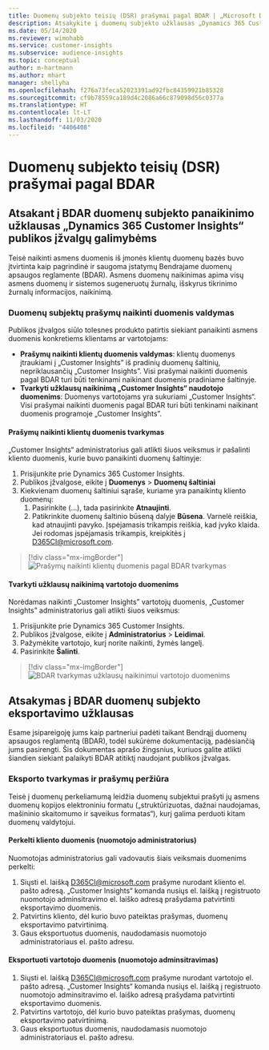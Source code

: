 ```yaml
---
title: Duomenų subjekto teisių (DSR) prašymai pagal BDAR | „Microsoft Docs”
description: Atsakykite į duomenų subjekto užklausas „Dynamics 365 Customer Insights“ publikos įžvalgų galimybėms.
ms.date: 05/14/2020
ms.reviewer: wimohabb
ms.service: customer-insights
ms.subservice: audience-insights
ms.topic: conceptual
author: m-hartmann
ms.author: mhart
manager: shellyha
ms.openlocfilehash: f276a73feca52023391ad92fbc84359921b85328
ms.sourcegitcommit: cf9b78559ca189d4c2086a66c879098d56c0377a
ms.translationtype: HT
ms.contentlocale: lt-LT
ms.lasthandoff: 11/03/2020
ms.locfileid: "4406408"
---
```

# <a name="data-subject-rights-dsr-requests-under-gdpr"></a>Duomenų subjekto teisių (DSR) prašymai pagal BDAR

## <a name="responding-to-gdpr-data-subject-delete-requests-for-dynamics-365-customer-insights-audience-insights-capability"></a>Atsakant į BDAR duomenų subjekto panaikinimo užklausas „Dynamics 365 Customer Insights“ publikos įžvalgų galimybėms

Teisė naikinti asmens duomenis iš įmonės klientų duomenų bazės buvo įtvirtinta kaip pagrindinė ir saugoma įstatymų Bendrajame duomenų apsaugos reglamente (BDAR). Asmens duomenų naikinimas apima visų asmens duomenų ir sistemos sugeneruotų žurnalų, išskyrus tikrinimo žurnalų informacijos, naikinimą.

### <a name="manage-data-subject-delete-requests"></a>Duomenų subjektų prašymų naikinti duomenis valdymas

Publikos įžvalgos siūlo tolesnes produkto patirtis siekiant panaikinti asmens duomenis konkretiems klientams ar vartotojams:

- **Prašymų naikinti klientų duomenis valdymas**: klientų duomenys įtraukiami į „Customer Insights” iš pradinių duomenų šaltinių, nepriklausančių „Customer Insights”. Visi prašymai naikinti duomenis pagal BDAR turi būti tenkinami naikinant duomenis pradiniame šaltinyje.
- **Tvarkyti užklausų naikinimą „Customer Insights“ naudotojo duomenims**: Duomenys vartotojams yra sukuriami „Customer Insights“. Visi prašymai naikinti duomenis pagal BDAR turi būti tenkinami naikinant duomenis programoje „Customer Insights”.

#### <a name="manage-delete-requests-for-customer-data"></a>Prašymų naikinti klientų duomenis tvarkymas

„Customer Insights“ administratorius gali atlikti šiuos veiksmus ir pašalinti kliento duomenis, kurie buvo panaikinti duomenų šaltinyje:

1. Prisijunkite prie Dynamics 365 Customer Insights.
2. Publikos įžvalgose, eikite į **Duomenys** > **Duomenų šaltiniai**
3. Kiekvienam duomenų šaltiniui sąraše, kuriame yra panaikintų kliento duomenų:
   1. Pasirinkite (...), tada pasirinkite **Atnaujinti**.
   2. Patikrinkite duomenų šaltinio būseną dalyje **Būsena**. Varnelė reiškia, kad atnaujinti pavyko. Įspėjamasis trikampis reiškia, kad įvyko klaida. Jei rodomas įspėjamasis trikampis, kreipkitės į D365CI@microsoft.com.

> [!div class="mx-imgBorder"]
> ![Prašymų naikinti klientų duomenis pagal BDAR tvarkymas](media/gdpr-data-sources.png "Prašymų naikinti klientų duomenis pagal BDAR tvarkymas")

#### <a name="manage-delete-requests-for-user-data"></a>Tvarkyti užklausų naikinimą vartotojo duomenims

Norėdamas naikinti „Customer Insights” vartotojų duomenis, „Customer Insights” administratorius gali atlikti šiuos veiksmus:

1. Prisijunkite prie Dynamics 365 Customer Insights.
2. Publikos įžvalgose, eikite į **Administratorius** > **Leidimai**.
3. Pažymėkite vartotojo, kurį norite naikinti, žymės langelį.
4. Pasirinkite **Šalinti**.

> [!div class="mx-imgBorder"]
> ![BDAR tvarkymas užklausų naikinimui vartotojo duomenims](media/gdpr-permissions.png "BDAR naikinimo užklausų tvarkymas vartotojo duomenims")

## <a name="responding-to-gdpr-data-subject-export-requests"></a>Atsakymas į BDAR duomenų subjekto eksportavimo užklausas

Esame įsipareigoję jums kaip partneriui padėti taikant Bendrąjį duomenų apsaugos reglamentą (BDAR), todėl sukūrėme dokumentaciją, padėsiančią jums pasirengti. Šis dokumentas aprašo žingsnius, kuriuos galite atlikti šiandien siekiant palaikyti BDAR atitiktį naudojant publikos įžvalgas.

### <a name="manage-export-and-view-requests"></a>Eksporto tvarkymas ir prašymų peržiūra

Teisė į duomenų perkeliamumą leidžia duomenų subjektui prašyti jų asmens duomenų kopijos elektroniniu formatu („struktūrizuotas, dažnai naudojamas, mašininio skaitomumo ir sąveikus formatas“), kurį galima perduoti kitam duomenų valdytojui.

#### <a name="export-customer-data-tenant-admin"></a>Perkelti kliento duomenis (nuomotojo administratorius)

Nuomotojas administratorius gali vadovautis šiais veiksmais duomenims perkelti:

1. Siųsti el. laišką D365CI@microsoft.com prašyme nurodant kliento el. pašto adresą. „Customer Insights“ komanda nusiųs el. laišką į registruoto nuomotojo adminsitravimo el. laiško adresą prašydama patvirtinti eksportavimo duomenis.
2. Patvirtins kliento, dėl kurio buvo pateiktas prašymas, duomenų eksportavimo patvirtinimą.
3. Gaus eksportuotus duomenis, naudodamasis nuomotojo administratoriaus el. pašto adresu.

#### <a name="export-user-data-tenant-admin"></a>Eksportuoti vartotojo duomenis (nuomotojo adminsitravimas)

1. Siųsti el. laišką D365CI@microsoft.com prašyme nurodant vartotojo el. pašto adresą. „Customer Insights“ komanda nusiųs el. laišką į registruoto nuomotojo adminsitravimo el. laiško adresą prašydama patvirtinti eksportavimo duomenis.
2. Patvirtins vartotojo, dėl kurio buvo pateiktas prašymas, duomenų eksportavimo patvirtinimą.
3. Gaus eksportuotus duomenis, naudodamasis nuomotojo administratoriaus el. pašto adresu.
